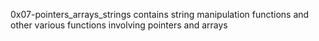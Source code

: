 0x07-pointers_arrays_strings contains string manipulation functions
and other various functions involving pointers and arrays
